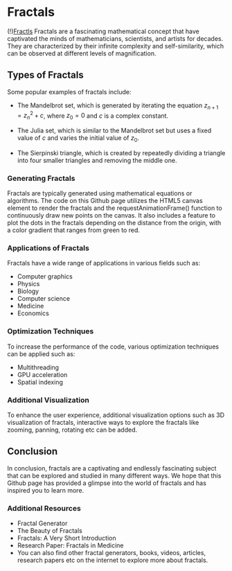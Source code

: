 # Fractals
(!)[Fractls](https://at.tumblr.com/facundoarco/707049563795718144/q3dfj78rqnx9)
Fractals are a fascinating mathematical concept that have captivated the minds of mathematicians, scientists, and artists for decades. They are characterized by their infinite complexity and self-similarity, which can be observed at different levels of magnification.

## Types of Fractals
Some popular examples of fractals include:

- The Mandelbrot set, which is generated by iterating the equation $z_{n+1} = z_n^2 + c$, where $z_0 = 0$ and $c$ is a complex constant.

- The Julia set, which is similar to the Mandelbrot set but uses a fixed value of $c$ and varies the initial value of $z_0$.

- The Sierpinski triangle, which is created by repeatedly dividing a triangle into four smaller triangles and removing the middle one.

### Generating Fractals
Fractals are typically generated using mathematical equations or algorithms. The code on this Github page utilizes the HTML5 canvas element to render the fractals and the requestAnimationFrame() function to continuously draw new points on the canvas. It also includes a feature to plot the dots in the fractals depending on the distance from the origin, with a color gradient that ranges from green to red.

### Applications of Fractals
Fractals have a wide range of applications in various fields such as:

- Computer graphics
- Physics
- Biology
- Computer science
- Medicine
- Economics

### Optimization Techniques
To increase the performance of the code, various optimization techniques can be applied such as:

- Multithreading
- GPU acceleration
- Spatial indexing

### Additional Visualization

To enhance the user experience, additional visualization options such as 3D visualization of fractals, interactive ways to explore the fractals like zooming, panning, rotating etc can be added.

## Conclusion

In conclusion, fractals are a captivating and endlessly fascinating subject that can be explored and studied in many different ways. We hope that this Github page has provided a glimpse into the world of fractals and has inspired you to learn more.

### Additional Resources

- Fractal Generator
- The Beauty of Fractals
- Fractals: A Very Short Introduction
- Research Paper: Fractals in Medicine
- You can also find other fractal generators, books, videos, articles, research papers etc on the internet to explore more about fractals.
